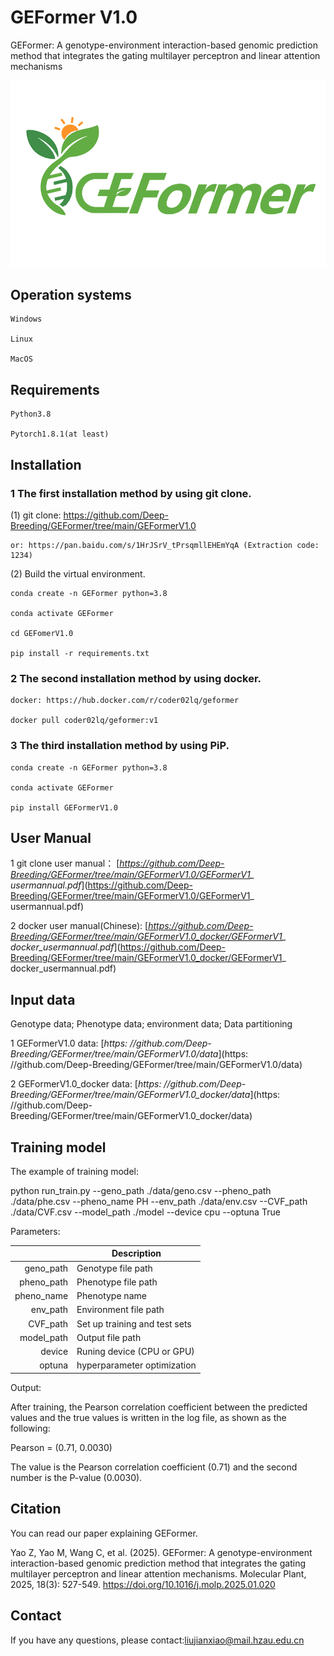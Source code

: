 # GEFormer V1.0
 GEFormer: A genotype-environment interaction-based genomic prediction method that integrates the gating multilayer perceptron and linear attention mechanisms

![GEFormer](imgs/GEFormer.png)  

##  Operation systems

    Windows

    Linux
   
    MacOS

##  Requirements
    
    Python3.8
 
    Pytorch1.8.1(at least)

## Installation

### 1  The first installation method by using git clone.

(1) git clone: https://github.com/Deep-Breeding/GEFormer/tree/main/GEFormerV1.0
   
    or: https://pan.baidu.com/s/1HrJSrV_tPrsqmllEHEmYqA (Extraction code: 1234)

(2) Build the virtual environment.

    conda create -n GEFormer python=3.8  
   
    conda activate GEFormer
               
    cd GEFomerV1.0
                       
    pip install -r requirements.txt

### 2  The second installation method by using docker.
    
    docker: https://hub.docker.com/r/coder02lq/geformer

    docker pull coder02lq/geformer:v1

### 3  The third installation method by using PiP.

    conda create -n GEFormer python=3.8  
   
    conda activate GEFormer

    pip install GEFormerV1.0

## User Manual

1 git clone user manual： [*https://github.com/Deep-Breeding/GEFormer/tree/main/GEFormerV1.0/GEFormerV1_ usermannual.pdf*](https://github.com/Deep-Breeding/GEFormer/tree/main/GEFormerV1.0/GEFormerV1_ usermannual.pdf)

2 docker user manual(Chinese):  [*https://github.com/Deep-Breeding/GEFormer/tree/main/GEFormerV1.0_docker/GEFormerV1_ docker_usermannual.pdf*](https://github.com/Deep-Breeding/GEFormer/tree/main/GEFormerV1.0_docker/GEFormerV1_ docker_usermannual.pdf)

## Input data

Genotype data; Phenotype data; environment data; Data partitioning

1 GEFormerV1.0 data: [*https: //github.com/Deep-Breeding/GEFormer/tree/main/GEFormerV1.0/data*](https: //github.com/Deep-Breeding/GEFormer/tree/main/GEFormerV1.0/data)

2 GEFormerV1.0_docker data: [*https: //github.com/Deep-Breeding/GEFormer/tree/main/GEFormerV1.0_docker/data*](https: //github.com/Deep-Breeding/GEFormer/tree/main/GEFormerV1.0_docker/data)

## Training model

The example of training model:

   python run_train.py --geno_path ./data/geno.csv --pheno_path ./data/phe.csv --pheno_name PH --env_path ./data/env.csv --CVF_path ./data/CVF.csv  --model_path ./model  --device cpu --optuna True

Parameters:

|                 |    Description  |
|----------------:|-------------|
|    geno_path        |    Genotype file path   |
|    pheno_path       |    Phenotype file path    |
|    pheno_name   |    Phenotype name    |
|    env_path |     Environment file path    |
|    CVF_path    |    Set up training and test sets     |
|    model_path         |    Output file path   |  
|    device    |    Runing device (CPU or GPU)     |
|    optuna         |    hyperparameter optimization   |  


Output:
  
  After training, the Pearson correlation coefficient between the predicted values and the true values is written in the log file, as shown as the following: 

  Pearson = (0.71, 0.0030)

  The value is the Pearson correlation coefficient (0.71) and the second number is the P-value (0.0030). 

## Citation

You can read our paper explaining GEFormer.

Yao Z, Yao M, Wang C, et al. (2025). GEFormer: A genotype-environment interaction-based genomic prediction method that integrates the gating multilayer perceptron and linear attention mechanisms. Molecular Plant, 2025, 18(3): 527-549. https://doi.org/10.1016/j.molp.2025.01.020

## Contact
If you have any questions, please contact:liujianxiao@mail.hzau.edu.cn
